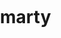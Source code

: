 # marty

<html lang="">
  <head>
    <meta charset="utf-8">
    <meta name="viewport" content="width=device-width, initial-scale=1.0">
    <!-- <title>p5.js example</title> -->
    <style> body {padding: 0; margin: 0;} </style>
    <script src="{{ site.baseurl }}/assets/p5.min.js"></script>
    <script src="{{ site.baseurl }}/Creative-p5/assets/Field.js"></script>
    <script src="{{ site.baseurl }}/Creative-p5/assets/Particle.js"></script>
    <script src="{{ site.baseurl }}/Creative-p5/TriangleTexture/TriangleTexture.js"></script>
  </head>
  <body>
  </body>
</html>
